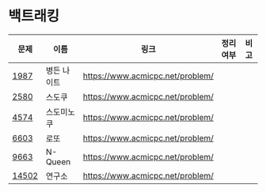 # 백트래킹

| 문제              | 이름      | 링크                               | 정리여부 | 비고  |
| --------------- | ------- | -------------------------------- | ---- | --- |
| [1987](1987/)   | 병든 나이트  | https://www.acmicpc.net/problem/ |      |     |
| [2580](2580/)   | 스도쿠     | https://www.acmicpc.net/problem/ |      |     |
| [4574](4574/)   | 스도미노쿠   | https://www.acmicpc.net/problem/ |      |     |
| [6603](6603/)   | 로또      | https://www.acmicpc.net/problem/ |      |     |
| [9663](9663/)   | N-Queen | https://www.acmicpc.net/problem/ |      |     |
| [14502](14502/) | 연구소     | https://www.acmicpc.net/problem/ |      |     |